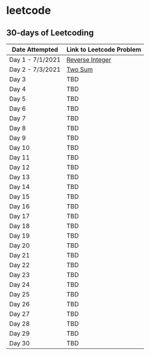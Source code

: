 # leetcode

## 30-days of Leetcoding

| Date Attempted    | Link to Leetcode Problem | 
| ----------- | ----------- |
| Day 1 - 7/1/2021|[Reverse Integer](https://leetcode.com/problems/reverse-integer/) |
| Day 2 - 7/3/2021| [Two Sum](https://leetcode.com/problems/two-sum/)|
| Day 3 | TBD|
| Day 4 | TBD|
| Day 5 | TBD|
| Day 6 | TBD|
| Day 7 | TBD|
| Day 8 | TBD|
| Day 9 | TBD|
| Day 10 | TBD|
| Day 11 | TBD|
| Day 12 | TBD|
| Day 13 | TBD|
| Day 14 | TBD|
| Day 15 | TBD|
| Day 16 | TBD|
| Day 17 | TBD|
| Day 18 | TBD|
| Day 19 | TBD|
| Day 20 | TBD|
| Day 21 | TBD|
| Day 22 | TBD|
| Day 23 | TBD|
| Day 24 | TBD|
| Day 25 | TBD|
| Day 26 | TBD|
| Day 27 | TBD|
| Day 28 | TBD|
| Day 29 | TBD|
| Day 30 | TBD|

